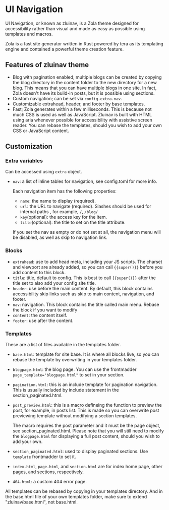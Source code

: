 # UI Navigation
UI Navigation, or known as zluinav, is a Zola theme designed for accessibility rather than visual and made as easy as possible using templates and macros.

Zola is a fast site generator written in Rust powered by tera as its templating engine and contained a powerful theme creation feature.

## Features of zluinav theme
* Blog with pagination enabled; multiple blogs can be created by copying the blog directory in the content folder to the new directory for a new blog. This means that you can have multiple blogs in one site. In fact, Zola doesn't have its build-in posts, but it is possible using sections.
* Custom navigation; can be set via `config.extra.nav`.
* Customizable extrahead, header, and footer by base templates.
* Fast; Zola generates within a few milliseconds. This is because not much CSS is used as well as JavaScript. Zluinav is built with HTML using aria whenever possible for accessibility with assistive screen reader. You can rebase the templates, should you wish to add your own CSS or JavaScript content.

## Customization

### Extra variables
Can be accessed using `extra` object.
* `nav`: a list of inline tables for navigation, see config.toml for more info.
	
	Each navigation item has the following properties:
	* `name`: the name to display (required).
	* `url`: the URL to navigate (required). Slashes should be used for internal paths , for example, `/`, `/blog/`
	* `key`(optional): the access key for the item.
	* `title`(optional): the title to set on the title attribute.
	
	If you set the nav as empty or do not set at all, the navigation menu will be disabled, as well as skip to navigation link.

### Blocks
* `extrahead`: use to add head meta, including your JS scripts. The charset and viewport are already added, so you can call `{{super()}}` before you add content to this block.
* `title`: title, default to config. This is best to call `{{super()}}` after the title set to also add your config site title.
* `header`: use before the main content. By default, this block contains accessibility skip links such as skip to main content, navigation, and footer.
* `nav`: navigation. This block contains the title called main menu. Rebase the block if you want to modify
* `content`: the content itself.
* `footer`: use after the content.

### Templates
These are a list of files available in the templates folder.
* `base.html`: template for site base. It is where all blocks live, so you can rebase the template by overwriting in your templates folder.
* `blogpage.html`: the blog page. You can use the frontmadder `page_template="blogpage.html"` to set in your section.
* `pagination.html`: this is an include template for pagination navigation. This is usually included by include statement in the section_paginated.html.
* `post_preview.html`: this is a macro defineing the function to preview the post, for example, in posts list. This is made so you can overwrite post previewing template without modifying a section templates.
	
	The macro requires the post parameter and it must be the page object, see section_paginated.html. Please note that you will still need to modify the `blogpage.html` for displaying a full post content, should you wish to add your own.
* `section_paginated.html`: used to display paginated sections. Use `template` frontmadder to set it.
* `index.html`, `page.html`, and `section.html` are for index home page, other pages, and sections, respectively.
* `404.html`: a custom 404 error page.

All templates can be rebased by copying in your templates directory. And in the base.html file of your own templates folder, make sure to extend "zluinav/base.html", not base.html.